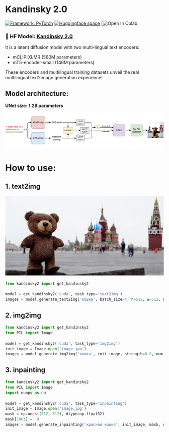 # Kandinsky 2.0

[![Framework: PyTorch](https://img.shields.io/badge/Framework-PyTorch-orange.svg)](https://pytorch.org/) [![Huggingface space](https://img.shields.io/badge/🤗-Huggingface%20Space-cyan.svg)]([https://huggingface.co/spaces/shi-labs/OneFormer](https://huggingface.co/sberbank-ai/Kandinsky_2.0)) [![Open In Colab]()

### 🤗 HF Model: [Kandinsky 2.0](https://huggingface.co/sberbank-ai/Kandinsky_2.0)

It is a latent diffusion model with two multi-lingual text encoders:
* mCLIP-XLMR (560M parameters)
* mT5-encoder-small (146M parameters)


These encoders and multilingual training datasets unveil the real multilingual text2image generation experience!

## Model architecture:

**UNet size: 1.2B parameters**

![](./content/NatallE.png)

# How to use:

## 1. text2img

![](./content/bear.jpeg)

```python
from kandinsky2 import get_kandinsky2

model = get_kandinsky2('cuda', task_type='text2img')
images = model.generate_text2img('кошка', batch_size=4, h=512, w=512, num_steps=75, denoised_type='dynamic_threshold', dynamic_threshold_v=99.5, sampler='ddim_sampler', ddim_eta=0.05, guidance_scale=10)
```
## 2. img2img
```python
from kandinsky2 import get_kandinsky2
from PIL import Image

model = get_kandinsky2('cuda', task_type='img2img')
init_image = Image.open('image.jpg')
images = model.generate_img2img('кошка', init_image, strength=0.8, num_steps=50, denoised_type='dynamic_threshold', dynamic_threshold_v=99.5, sampler='ddim_sampler', ddim_eta=0.05, guidance_scale=10)
```
## 3. inpainting
```python 
from kandinsky2 import get_kandinsky2
from PIL import Image
import numpy as np

model = get_kandinsky2('cuda', task_type='inpainting')
init_image = Image.open('image.jpg')
mask = np.ones((512, 512), dtype=np.float32)
mask[100:] =  0
images = model.generate_inpainting('красная кошка', init_image, mask, num_steps=50, denoised_type='dynamic_threshold', dynamic_threshold_v=99.5, sampler='ddim_sampler', ddim_eta=0.05, guidance_scale=10)
```

